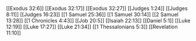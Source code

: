 [[Exodus 32:6]]
[[Exodus 32:17]]
[[Exodus 32:27]]
[[Judges 1:24]]
[[Judges 8:11]]
[[Judges 16:23]]
[[1 Samuel 25:36]]
[[1 Samuel 30:14]]
[[2 Samuel 13:28]]
[[1 Chronicles 4:43]]
[[Job 20:5]]
[[Isaiah 22:13]]
[[Daniel 5:1]]
[[Luke 12:19]]
[[Luke 17:27]]
[[Luke 21:34]]
[[1 Thessalonians 5:3]]
[[Revelation 11:10]]
